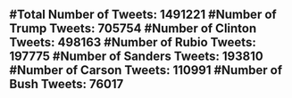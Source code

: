 #Total Number of Tweets: 1491221 
#Number of Trump Tweets: 705754
#Number of Clinton Tweets: 498163
#Number of Rubio Tweets: 197775
#Number of Sanders Tweets: 193810
#Number of Carson Tweets: 110991
#Number of Bush Tweets: 76017
---
